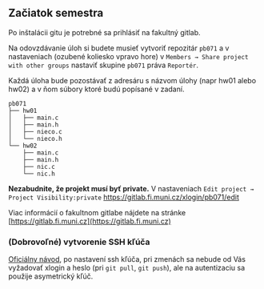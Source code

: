 ## Začiatok semestra

Po inštalácii gitu je potrebné sa prihlásiť na fakultný gitlab.

Na odovzdávanie úloh si budete musieť vytvoriť repozitár `pb071` a v nastaveniach (ozubené koliesko vpravo hore) v `Members → Share project with other groups` nastaviť skupine `pb071` práva `Reportér`. 

Každá úloha bude pozostávať z adresáru s názvom úlohy (napr hw01 alebo hw02) a v ňom súbory ktoré budú popísané v zadaní.

```
pb071
├── hw01
│   ├── main.c
│   ├── main.h
│   ├── nieco.c
│   └── nieco.h
└── hw02
    ├── main.c
    ├── main.h
    ├── nic.c
    └── nic.h
```

**Nezabudnite, že projekt musí byť private.** V nastaveniach `Edit project → Project Visibility:private` https://gitlab.fi.muni.cz/xlogin/pb071/edit

Viac informácií o fakultnom gitlabe nájdete na stránke [https://gitlab.fi.muni.cz](https://gitlab.fi.muni.cz)

### (Dobrovoľné) vytvorenie SSH kľúča
[Oficiálny návod](https://docs.gitlab.com/ce/ssh/README.html), po nastavení ssh kľúča, pri zmenách sa nebude od Vás vyžadovať xlogin a heslo (pri `git pull`, `git push`), ale na autentizaciu sa použije asymetrický kľúč.
